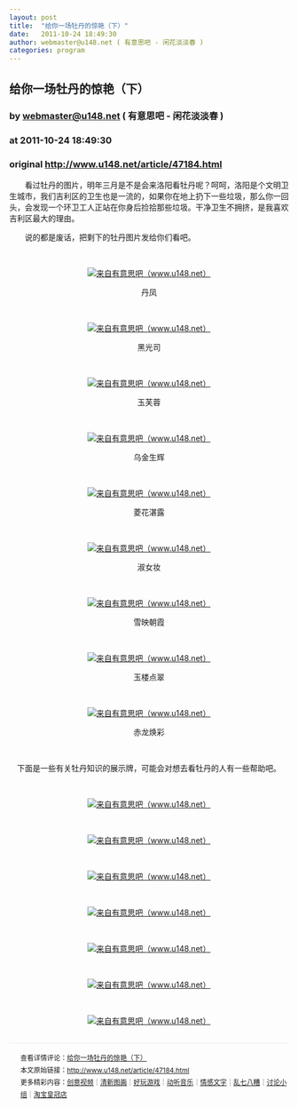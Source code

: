 ```yaml
---
layout: post
title:  "给你一场牡丹的惊艳（下）"
date:   2011-10-24 18:49:30
author: webmaster@u148.net ( 有意思吧 - 闲花淡淡春 )
categories: program
---
```


## 给你一场牡丹的惊艳（下）
### by webmaster@u148.net ( 有意思吧 - 闲花淡淡春 )
### at 2011-10-24 18:49:30
### original <http://www.u148.net/article/47184.html>

<p>　　看过牡丹的图片，明年三月是不是会来洛阳看牡丹呢？呵呵，洛阳是个文明卫生城市，我们吉利区的卫生也是一流的，如果你在地上扔下一些垃圾，那么你一回头，会发现一个环卫工人正站在你身后捡拾那些垃圾。干净卫生不拥挤，是我喜欢吉利区最大的理由。</p>
<p>　　说的都是废话，把剩下的牡丹图片发给你们看吧。</p>
<p> </p>
<p style="text-align:center"><a href="http://www.u148.net/article/47184.html"><img src="http://file3.u148.net/2011/10/images/1318243201116.jpg" title="给你一场牡丹的惊艳（下）" alt="来自有意思吧（www.u148.net）"></a></p>
<p style="text-align:center">丹凤</p>
<p> </p>
<p style="text-align:center"><a href="http://www.u148.net/article/47184.html"><img src="http://file3.u148.net/2011/10/images/1318243212825.jpg" title="给你一场牡丹的惊艳（下）" alt="来自有意思吧（www.u148.net）"></a></p>
<p style="text-align:center">黑光司</p>
<p> </p>
<p style="text-align:center"><a href="http://www.u148.net/article/47184.html"><img src="http://file3.u148.net/2011/10/images/1318243251600.jpg" title="给你一场牡丹的惊艳（下）" alt="来自有意思吧（www.u148.net）"></a></p>
<p style="text-align:center">玉芙蓉</p>
<p> </p>
<p style="text-align:center"><a href="http://www.u148.net/article/47184.html"><img src="http://file3.u148.net/2011/10/images/1318243275577.jpg" title="给你一场牡丹的惊艳（下）" alt="来自有意思吧（www.u148.net）"></a></p>
<p style="text-align:center">乌金生辉</p>
<p> </p>
<p style="text-align:center"><a href="http://www.u148.net/article/47184.html"><img src="http://file3.u148.net/2011/10/images/1318243303154.jpg" title="给你一场牡丹的惊艳（下）" alt="来自有意思吧（www.u148.net）"></a></p>
<p style="text-align:center">菱花湛露</p>
<p> </p>
<p style="text-align:center"><a href="http://www.u148.net/article/47184.html"><img src="http://file3.u148.net/2011/10/images/1318243323117.jpg" title="给你一场牡丹的惊艳（下）" alt="来自有意思吧（www.u148.net）"></a></p>
<p style="text-align:center">淑女妆</p>
<p> </p>
<p style="text-align:center"><a href="http://www.u148.net/article/47184.html"><img src="http://file3.u148.net/2011/10/images/1318243337380.jpg" title="给你一场牡丹的惊艳（下）" alt="来自有意思吧（www.u148.net）"></a></p>
<p style="text-align:center">雪映朝霞</p>
<p> </p>
<p style="text-align:center"><a href="http://www.u148.net/article/47184.html"><img src="http://file3.u148.net/2011/10/images/1318243454373.jpg" title="给你一场牡丹的惊艳（下）" alt="来自有意思吧（www.u148.net）"></a></p>
<p style="text-align:center">玉楼点翠</p>
<p> </p>
<p style="text-align:center"><a href="http://www.u148.net/article/47184.html"><img src="http://file3.u148.net/2011/10/images/1318243471175.jpg" title="给你一场牡丹的惊艳（下）" alt="来自有意思吧（www.u148.net）"></a></p>
<p style="text-align:center">赤龙焕彩</p>
<p> </p>
<p style="text-align:center">下面是一些有关牡丹知识的展示牌，可能会对想去看牡丹的人有一些帮助吧。</p>
<p> </p>
<p style="text-align:center"><a href="http://www.u148.net/article/47184.html"><img src="http://file3.u148.net/2011/10/images/1318249254765.jpg" title="给你一场牡丹的惊艳（下）" alt="来自有意思吧（www.u148.net）"></a></p>
<p> </p>
<p style="text-align:center"><a href="http://www.u148.net/article/47184.html"><img src="http://file3.u148.net/2011/10/images/1318249440657.jpg" title="给你一场牡丹的惊艳（下）" alt="来自有意思吧（www.u148.net）"></a></p>
<p> </p>
<p style="text-align:center"><a href="http://www.u148.net/article/47184.html"><img src="http://file3.u148.net/2011/10/images/1318233350618.jpg" title="给你一场牡丹的惊艳（下）" alt="来自有意思吧（www.u148.net）"></a></p>
<p> </p>
<p style="text-align:center"><a href="http://www.u148.net/article/47184.html"><img src="http://file3.u148.net/2011/10/images/1318249486830.jpg" title="给你一场牡丹的惊艳（下）" alt="来自有意思吧（www.u148.net）"></a></p>
<p> </p>
<p style="text-align:center"><a href="http://www.u148.net/article/47184.html"><img src="http://file3.u148.net/2011/10/images/1318249499211.jpg" title="给你一场牡丹的惊艳（下）" alt="来自有意思吧（www.u148.net）"></a></p>
<p> </p>
<p style="text-align:center"><a href="http://www.u148.net/article/47184.html"><img src="http://file3.u148.net/2011/10/images/1318249510336.jpg" title="给你一场牡丹的惊艳（下）" alt="来自有意思吧（www.u148.net）"></a></p>
<p> </p>
<p style="text-align:center"><a href="http://www.u148.net/article/47184.html"><img src="http://file3.u148.net/2011/10/images/1318249524399.jpg" title="给你一场牡丹的惊艳（下）" alt="来自有意思吧（www.u148.net）"></a></p><p style="line-height:22px;padding:15px 0 0 20px;margin:30px 0;font-size:12px;border-top:2px #f3f3f3 solid">查看详情评论：<a href="http://www.u148.net/article/47184.html">给你一场牡丹的惊艳（下）</a><br>本文原始链接：<a href="http://www.u148.net/article/47184.html">http://www.u148.net/article/47184.html</a><br>更多精彩内容：<a href="http://www.u148.net/video.html">创意视频</a>┊<a href="http://www.u148.net/image.html">清新图画</a>┊<a href="http://www.u148.net/game.html">好玩游戏</a>┊<a href="http://www.u148.net/audio.html">动听音乐</a>┊<a href="http://www.u148.net/text.html">情感文字</a>┊<a href="http://www.u148.net/mix.html">乱七八糟</a>┊<a href="http://www.u148.net/group/">讨论小组</a>┊<a href="http://dianpu.tao123.com/?pid=mm_26142575_0_0&amp;eventid=102167">淘宝皇冠店</a></p>